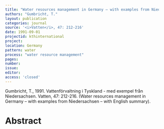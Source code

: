 ```yaml
---
title: "Water resources management in Germany – with examples from Niedersachsen."
authors: "Gumbricht, T."
layout: publication
categories: journal
source: '<i>Vatten</i>, 47: 212-216'
date: 1991-09-01
projectid: kthinternational
project:
location: Germany
pattern: water
process: "water resource management"
pages:
number:
issue:
editor:
access: 'closed'
---
```


Gumbricht, T., 1991. Vattenförvaltning i Tyskland - med exempel från Niedersachsen. Vatten, 47: 212-216. (Water resources management in Germany – with examples from Niedersachsen – with English summary).

<h1 class='foot-description'>Abstract</h1>

